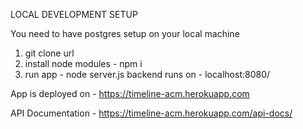LOCAL DEVELOPMENT SETUP

You need to have postgres setup on your local machine

1. git clone url
2. install node modules - npm i  
3. run app - node server.js
backend runs on - localhost:8080/


App is deployed on - https://timeline-acm.herokuapp.com

API Documentation - https://timeline-acm.herokuapp.com/api-docs/



